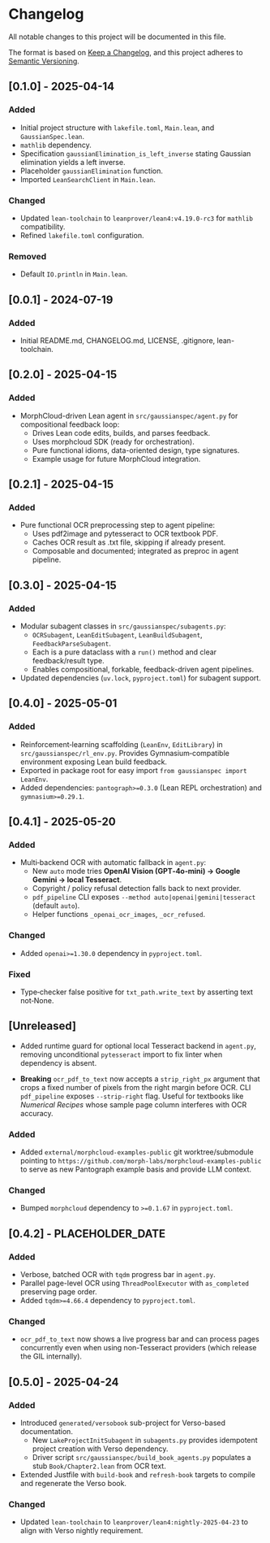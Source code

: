 # Changelog

All notable changes to this project will be documented in this file.

The format is based on [Keep a Changelog](https://keepachangelog.com/en/1.0.0/),
and this project adheres to [Semantic Versioning](https://semver.org/spec/v2.0.0.html).

## [0.1.0] - 2025-04-14

### Added

- Initial project structure with `lakefile.toml`, `Main.lean`, and `GaussianSpec.lean`.
- `mathlib` dependency.
- Specification `gaussianElimination_is_left_inverse` stating Gaussian elimination yields a left inverse.
- Placeholder `gaussianElimination` function.
- Imported `LeanSearchClient` in `Main.lean`.

### Changed

- Updated `lean-toolchain` to `leanprover/lean4:v4.19.0-rc3` for `mathlib` compatibility.
- Refined `lakefile.toml` configuration.

### Removed

- Default `IO.println` in `Main.lean`.

## [0.0.1] - 2024-07-19

### Added

- Initial README.md, CHANGELOG.md, LICENSE, .gitignore, lean-toolchain.

## [0.2.0] - 2025-04-15

### Added
- MorphCloud-driven Lean agent in `src/gaussianspec/agent.py` for compositional feedback loop:
  - Drives Lean code edits, builds, and parses feedback.
  - Uses morphcloud SDK (ready for orchestration).
  - Pure functional idioms, data-oriented design, type signatures.
  - Example usage for future MorphCloud integration.

## [0.2.1] - 2025-04-15

### Added
- Pure functional OCR preprocessing step to agent pipeline:
  - Uses pdf2image and pytesseract to OCR textbook PDF.
  - Caches OCR result as .txt file, skipping if already present.
  - Composable and documented; integrated as preproc in agent pipeline.

## [0.3.0] - 2025-04-15

### Added
- Modular subagent classes in `src/gaussianspec/subagents.py`:
  - `OCRSubagent`, `LeanEditSubagent`, `LeanBuildSubagent`, `FeedbackParseSubagent`.
  - Each is a pure dataclass with a `run()` method and clear feedback/result type.
  - Enables compositional, forkable, feedback-driven agent pipelines.
- Updated dependencies (`uv.lock`, `pyproject.toml`) for subagent support.

## [0.4.0] - 2025-05-01

### Added
- Reinforcement‑learning scaffolding (`LeanEnv`, `EditLibrary`) in `src/gaussianspec/rl_env.py`.
  Provides Gymnasium‑compatible environment exposing Lean build feedback.
- Exported in package root for easy import `from gaussianspec import LeanEnv`.
- Added dependencies: `pantograph>=0.3.0` (Lean REPL orchestration) and `gymnasium>=0.29.1`.

## [0.4.1] - 2025-05-20

### Added

- Multi‑backend OCR with automatic fallback in `agent.py`:
  - New `auto` mode tries **OpenAI Vision (GPT‑4o‑mini) → Google Gemini → local Tesseract**.
  - Copyright / policy refusal detection falls back to next provider.
  - `pdf_pipeline` CLI exposes `--method auto|openai|gemini|tesseract` (default `auto`).
  - Helper functions `_openai_ocr_images`, `_ocr_refused`.

### Changed

- Added `openai>=1.30.0` dependency in `pyproject.toml`.

### Fixed

- Type‑checker false positive for `txt_path.write_text` by asserting text not‑None.

## [Unreleased]

- Added runtime guard for optional local Tesseract backend in `agent.py`, removing unconditional `pytesseract` import to fix linter when dependency is absent.

- **Breaking** `ocr_pdf_to_text` now accepts a `strip_right_px` argument that crops a fixed
  number of pixels from the right margin before OCR.  CLI `pdf_pipeline` exposes
  `--strip-right` flag.  Useful for textbooks like *Numerical Recipes* whose sample
  page column interferes with OCR accuracy.

### Added

- Added `external/morphcloud-examples-public` git worktree/submodule pointing to
  `https://github.com/morph-labs/morphcloud-examples-public` to serve as new
  Pantograph example basis and provide LLM context.

### Changed

- Bumped `morphcloud` dependency to `>=0.1.67` in `pyproject.toml`.

## [0.4.2] - PLACEHOLDER_DATE

### Added

- Verbose, batched OCR with `tqdm` progress bar in `agent.py`.
- Parallel page-level OCR using `ThreadPoolExecutor` with `as_completed` preserving page order.
- Added `tqdm>=4.66.4` dependency to `pyproject.toml`.

### Changed

- `ocr_pdf_to_text` now shows a live progress bar and can process pages concurrently even when using non-Tesseract providers (which release the GIL internally).

## [0.5.0] - 2025-04-24

### Added
- Introduced `generated/versobook` sub-project for Verso-based documentation.
  - New `LakeProjectInitSubagent` in `subagents.py` provides idempotent project creation with Verso dependency.
  - Driver script `src/gaussianspec/build_book_agents.py` populates a stub `Book/Chapter2.lean` from OCR text.
- Extended Justfile with `build-book` and `refresh-book` targets to compile and regenerate the Verso book.

### Changed

- Updated `lean-toolchain` to `leanprover/lean4:nightly-2025-04-23` to align with Verso nightly requirement.
